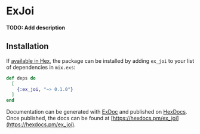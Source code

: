# ExJoi

**TODO: Add description**

## Installation

If [available in Hex](https://hex.pm/docs/publish), the package can be installed
by adding `ex_joi` to your list of dependencies in `mix.exs`:

```elixir
def deps do
  [
    {:ex_joi, "~> 0.1.0"}
  ]
end
```

Documentation can be generated with [ExDoc](https://github.com/elixir-lang/ex_doc)
and published on [HexDocs](https://hexdocs.pm). Once published, the docs can
be found at [https://hexdocs.pm/ex_joi](https://hexdocs.pm/ex_joi).


